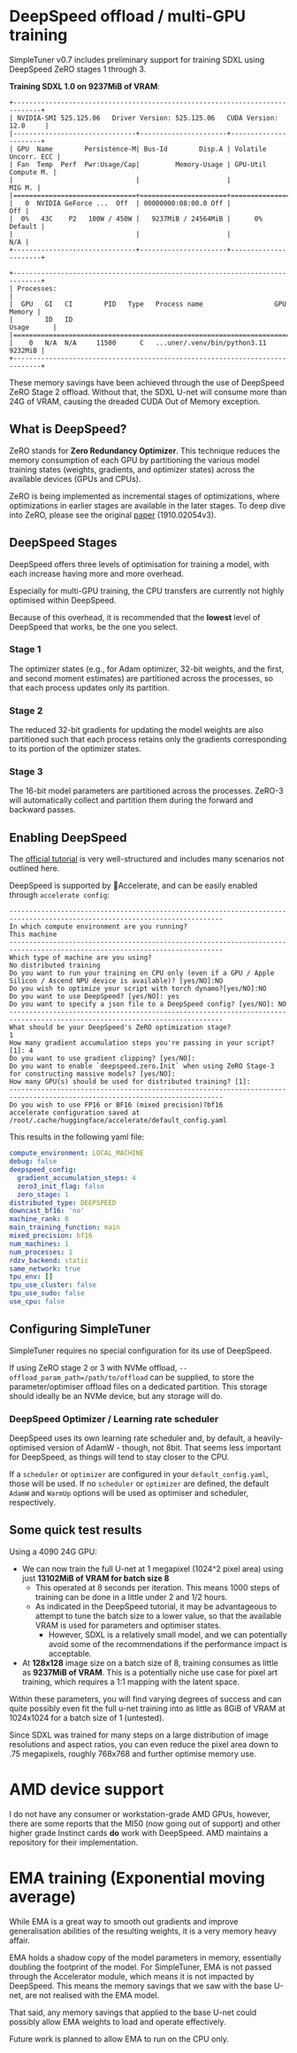 # DeepSpeed offload / multi-GPU training

SimpleTuner v0.7 includes preliminary support for training SDXL using DeepSpeed ZeRO stages 1 through 3.


**Training SDXL 1.0 on 9237MiB of VRAM**:
```
+-----------------------------------------------------------------------------+
| NVIDIA-SMI 525.125.06   Driver Version: 525.125.06   CUDA Version: 12.0     |
|-------------------------------+----------------------+----------------------+
| GPU  Name        Persistence-M| Bus-Id        Disp.A | Volatile Uncorr. ECC |
| Fan  Temp  Perf  Pwr:Usage/Cap|         Memory-Usage | GPU-Util  Compute M. |
|                               |                      |               MIG M. |
|===============================+======================+======================|
|   0  NVIDIA GeForce ...  Off  | 00000000:08:00.0 Off |                  Off |
|  0%   43C    P2   100W / 450W |   9237MiB / 24564MiB |      0%      Default |
|                               |                      |                  N/A |
+-------------------------------+----------------------+----------------------+
                                                                               
+-----------------------------------------------------------------------------+
| Processes:                                                                  |
|  GPU   GI   CI        PID   Type   Process name                  GPU Memory |
|        ID   ID                                                   Usage      |
|=============================================================================|
|    0   N/A  N/A     11500      C   ...uner/.venv/bin/python3.11     9232MiB |
+-----------------------------------------------------------------------------+
```

These memory savings have been achieved through the use of DeepSpeed ZeRO Stage 2 offload. Without that, the SDXL U-net will consume more than 24G of VRAM, causing the dreaded CUDA Out of Memory exception.

## What is DeepSpeed?

ZeRO stands for **Zero Redundancy Optimizer**. This technique reduces the memory consumption of each GPU by partitioning the various model training states (weights, gradients, and optimizer states) across the available devices (GPUs and CPUs).

ZeRO is being implemented as incremental stages of optimizations, where optimizations in earlier stages are available in the later stages. To deep dive into ZeRO, please see the original [paper](https://arxiv.org/abs/1910.02054v3) (1910.02054v3).

## DeepSpeed Stages

DeepSpeed offers three levels of optimisation for training a model, with each increase having more and more overhead.

Especially for multi-GPU training, the CPU transfers are currently not highly optimised within DeepSpeed.

Because of this overhead, it is recommended that the **lowest** level of DeepSpeed that works, be the one you select.

### Stage 1

The optimizer states (e.g., for Adam optimizer, 32-bit weights, and the first, and second moment estimates) are partitioned across the processes, so that each process updates only its partition.

### Stage 2

The reduced 32-bit gradients for updating the model weights are also partitioned such that each process retains only the gradients corresponding to its portion of the optimizer states.

### Stage 3

The 16-bit model parameters are partitioned across the processes. ZeRO-3 will automatically collect and partition them during the forward and backward passes.

## Enabling DeepSpeed

The [official tutorial](https://www.deepspeed.ai/tutorials/zero/) is very well-structured and includes many scenarios not outlined here.

DeepSpeed is supported by 🤗Accelerate, and can be easily enabled through `accelerate config`:

```
----------------------------------------------------------------------------------------------------------------------------
In which compute environment are you running?
This machine
----------------------------------------------------------------------------------------------------------------------------
Which type of machine are you using?
No distributed training
Do you want to run your training on CPU only (even if a GPU / Apple Silicon / Ascend NPU device is available)? [yes/NO]:NO  
Do you wish to optimize your script with torch dynamo?[yes/NO]:NO
Do you want to use DeepSpeed? [yes/NO]: yes
Do you want to specify a json file to a DeepSpeed config? [yes/NO]: NO
----------------------------------------------------------------------------------------------------------------------------
What should be your DeepSpeed's ZeRO optimization stage?
1
How many gradient accumulation steps you're passing in your script? [1]: 4                                                  
Do you want to use gradient clipping? [yes/NO]:
Do you want to enable `deepspeed.zero.Init` when using ZeRO Stage-3 for constructing massive models? [yes/NO]:
How many GPU(s) should be used for distributed training? [1]:
----------------------------------------------------------------------------------------------------------------------------
Do you wish to use FP16 or BF16 (mixed precision)?bf16                                                                                                                        
accelerate configuration saved at /root/.cache/huggingface/accelerate/default_config.yaml                              
```

This results in the following yaml file:

```yaml
compute_environment: LOCAL_MACHINE
debug: false
deepspeed_config:
  gradient_accumulation_steps: 4
  zero3_init_flag: false
  zero_stage: 1
distributed_type: DEEPSPEED
downcast_bf16: 'no'
machine_rank: 0
main_training_function: main
mixed_precision: bf16
num_machines: 1
num_processes: 1
rdzv_backend: static
same_network: true
tpu_env: []
tpu_use_cluster: false
tpu_use_sudo: false
use_cpu: false
```

## Configuring SimpleTuner

SimpleTuner requires no special configuration for its use of DeepSpeed.

If using ZeRO stage 2 or 3 with NVMe offload, `--offload_param_path=/path/to/offload` can be supplied, to store the parameter/optimiser offload files on a dedicated partition. This storage should ideally be an NVMe device, but any storage will do.

### DeepSpeed Optimizer / Learning rate scheduler

DeepSpeed uses its own learning rate scheduler and, by default, a heavily-optimised version of AdamW - though, not 8bit. That seems less important for DeepSpeed, as things will tend to stay closer to the CPU.

If a `scheduler` or `optimizer` are configured in your `default_config.yaml`, those will be used. If no `scheduler` or `optimizer` are defined, the default `AdamW` and `WarmUp` options will be used as optimiser and scheduler, respectively.

## Some quick test results

Using a 4090 24G GPU:

* We can now train the full U-net at 1 megapixel (1024^2 pixel area) using just **13102MiB of VRAM for batch size 8**
  * This operated at 8 seconds per iteration. This means 1000 steps of training can be done in a little under 2 and 1/2 hours.
  * As indicated in the DeepSpeed tutorial, it may be advantageous to attempt to tune the batch size to a lower value, so that the available VRAM is used for parameters and optimiser states.
    * However, SDXL is a relatively small model, and we can potentially avoid some of the recommendations if the performance impact is acceptable.
* At **128x128** image size on a batch size of 8, training consumes as little as **9237MiB of VRAM**. This is a potentially niche use case for pixel art training, which requires a 1:1 mapping with the latent space.

Within these parameters, you will find varying degrees of success and can quite possibly even fit the full u-net training into as little as 8GiB of VRAM at 1024x1024 for a batch size of 1 (untested).

Since SDXL was trained for many steps on a large distribution of image resolutions and aspect ratios, you can even reduce the pixel area down to .75 megapixels, roughly 768x768 and further optimise memory use.

# AMD device support

I do not have any consumer or workstation-grade AMD GPUs, however, there are some reports that the MI50 (now going out of support) and other higher grade Instinct cards **do** work with DeepSpeed. AMD maintains a repository for their implementation.

# EMA training (Exponential moving average)

While EMA is a great way to smooth out gradients and improve generalisation abilities of the resulting weights, it is a very memory heavy affair.

EMA holds a shadow copy of the model parameters in memory, essentially doubling the footprint of the model. For SimpleTuner, EMA is not passed through the Accelerator module, which means it is not impacted by DeepSpeed. This means the memory savings that we saw with the base U-net, are not realised with the EMA model.

That said, any memory savings that applied to the base U-net could possibly allow EMA weights to load and operate effectively.

Future work is planned to allow EMA to run on the CPU only.